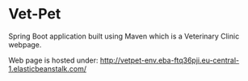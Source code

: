 # Vet-Pet
Spring Boot application built using Maven which is a Veterinary Clinic webpage.

Web page is hosted under: http://vetpet-env.eba-ftq36pji.eu-central-1.elasticbeanstalk.com/